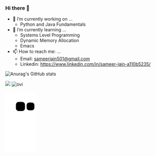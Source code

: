 ### Hi there 👋
- 🔭 I’m currently working on ...
  - Python and Java Fundamentals
- 🌱 I’m currently learning ...
  - Systems Level Programming
  - Dynamic Memory Allocation
  - Emacs 
- 📫 How to reach me: ...
  - Email: sameerjain501@gmail.com
  - Linkedin: https://www.linkedin.com/in/sameer-jain-a110b5235/
 

![Anurag's GitHub stats](https://github-readme-stats.vercel.app/api?username=SameerJain&show_icons=true&theme=tokyonight)

<img src="https://github-readme-streak-stats.herokuapp.com/?user=SameerJain&theme=tokyonight" width="48%" > <img src="https://github-readme-stats.vercel.app/api/top-langs?username=SameerJain&show_icons=true&locale=en&layout=compact&theme=tokyonight" alt="ovi" />

![Snake animation](https://github.com/madushadhanushka/github-readme/blob/output/github-contribution-snake.svg)


<!--
**SameerJain/SameerJain** is a ✨ _special_ ✨ repository because its `README.md` (this file) appears on your GitHub profile.

Here are some ideas to get you started:

- 
- 
- 👯 I’m looking to collaborate on ...
- 🤔 I’m looking for help with ...
- 💬 Ask me about ...

- 😄 Pronouns: ...
- ⚡ Fun fact: ...
-->
